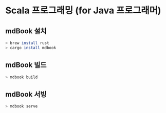 # Scala 프로그래밍 (for Java 프로그래머)

## mdBook 설치

```bash
> brew install rust
> cargo install mdbook
```

## mdBook 빌드


```bash
> mdbook build
```

## mdBook 서빙


```bash
> mdbook serve
```
